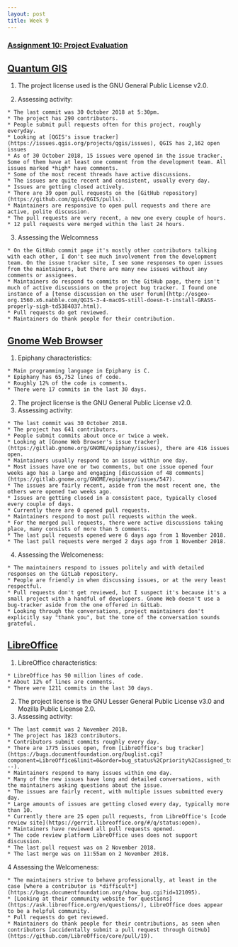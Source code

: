 ```yaml
---
layout: post  
title: Week 9
---
```


### [Assignment 10: Project Evaluation](www.compsci.hunter.cuny.edu/~sweiss/course_materials/cs_ossd/assignments/assignment_10_project_evaluation.pdf)

## [Quantum GIS](https://qgis.org/en/site/index.html)
  1. The project license used is the GNU General Public License v2.0.
  
  2. Assessing activity:
  
    * The last commit was 30 October 2018 at 5:30pm.
    * The project has 290 contributors.
    * People submit pull requests often for this project, roughly everyday.
    * Looking at [QGIS's issue tracker](https://issues.qgis.org/projects/qgis/issues), QGIS has 2,162 open issues
    * As of 30 October 2018, 15 issues were opened in the issue tracker. Some of them have at least one comment from the development team. All issues marked *high* have comments.
    * Some of the most recent threads have active discussions.
    * The issues are quite recent and consistent, usually every day.
    * Issues are getting closed actively.
    * There are 39 open pull requests on the [GitHub repository](https://github.com/qgis/QGIS/pulls).
    * Maintainers are responsive to open pull requests and there are active, polite discussion.
    * The pull requests are very recent, a new one every couple of hours.
    * 12 pull requests were merged within the last 24 hours.
  3. Assessing the Welcomness
  
    * On the GitHub commit page it's mostly other contributors talking with each other, I don't see much involvement from the development team. On the issue tracker site, I see some responses to open issues from the maintainers, but there are many new issues without any comments or assignees. 
    * Maintainers do respond to commits on the GitHub page, there isn't much of active discussions on the project bug tracker. I found one instance of a [tense discussion on the user forum](http://osgeo-org.1560.x6.nabble.com/QGIS-3-4-macOS-still-doesn-t-install-GRASS-properly-sigh-td5384037.html).
    * Pull requests do get reviewed.
    * Maintainers do thank people for their contribution.

## [Gnome Web Browser](https://www.openhub.net/p/epiphany)
  1. Epiphany characteristics:
  
    * Main programming language in Epiphany is C.
    * Epiphany has 65,752 lines of code.
    * Roughly 12% of the code is comments.
    * There were 17 commits in the last 30 days.
  2. The project license is the GNU General Public License v2.0.
  3. Assessing activity:
  
    * The last commit was 30 October 2018.
    * The project has 641 contributors.
    * People submit commits about once or twice a week.
    * Looking at [Gnome Web Browser's issue tracker](https://gitlab.gnome.org/GNOME/epiphany/issues), there are 416 issues open.
    * Maintainers usually respond to an issue within one day.
    * Most issues have one or two comments, but one issue opened four weeks ago has a large and engaging [discussion of 48 comments](https://gitlab.gnome.org/GNOME/epiphany/issues/547).
    * The issues are fairly recent, aside from the most recent one, the others were opened two weeks ago.
    * Issues are getting closed in a consistent pace, typically closed every couple of days.
    * Currently there are 0 opened pull requests.
    * Maintainers respond to most pull requests within the week.
    * For the merged pull requests, there were active discussions taking place, many consists of more than 5 comments.
    * The last pull requests opened were 6 days ago from 1 November 2018.
    * The last pull requests were merged 2 days ago from 1 November 2018.
  4. Assessing the Welcomeness:
  
    * The maintainers respond to issues politely and with detailed responses on the GitLab repository.
    * People are friendly in when discussing issues, or at the very least respectful.
    * Pull requests don't get reviewed, but I suspect it's because it's a small project with a handful of developers. Gnome Web doesn't use a bug-tracker aside from the one offered in GitLab.
    * Looking through the conversations, project maintainers don't explicitly say "thank you", but the tone of the conversation sounds grateful.

## [LibreOffice](https://www.libreoffice.org/)
  1. LibreOffice characteristics:
  
    * LibreOffice has 90 million lines of code.
    * About 12% of lines are comments.
    * There were 1211 commits in the last 30 days.
  2. The project license is the GNU Lesser General Public License v3.0 and Mozilla Public License 2.0.
  3. Assessing activity:
  
    * The last commit was 2 November 2018.
    * The project has 1823 contributors.
    * Contributors submit commits roughly every day.
    * There are 1775 issues open, from [LibreOffice's bug tracker](https://bugs.documentfoundation.org/buglist.cgi?component=LibreOffice&limit=0&order=bug_status%2Cpriority%2Cassigned_to%2Cbug_id&product=LibreOffice&query_format=advanced&resolution=---).
    * Maintainers respond to many issues within one day.
    * Many of the new issues have long and detailed conversations, with the maintainers asking questions about the issue.
    * The issues are fairly recent, with multiple issues submitted every day.
    * Large amounts of issues are getting closed every day, typically more than 10.
    * Currently there are 25 open pull requests, from LibreOffice's [code review site](https://gerrit.libreoffice.org/#/q/status:open).
    * Maintainers have reviewed all pull requests opened.
    * The code review platform LibreOffice uses does not support discussion.
    * The last pull request was on 2 November 2018.
    * The last merge was on 11:55am on 2 November 2018.
  4 Assessing the Welcomeness:
  
    * The maintainers strive to behave professionally, at least in the case [where a contributor is *difficult*](https://bugs.documentfoundation.org/show_bug.cgi?id=121095).
    * [Looking at their community website for questions](https://ask.libreoffice.org/en/questions/), LibreOffice does appear to be a helpful community.
    * Pull requests do get reviewed.
    * Maintainers do thank people for their contributions, as seen when contributors [accidentally submit a pull request through GitHub](https://github.com/LibreOffice/core/pull/19).
